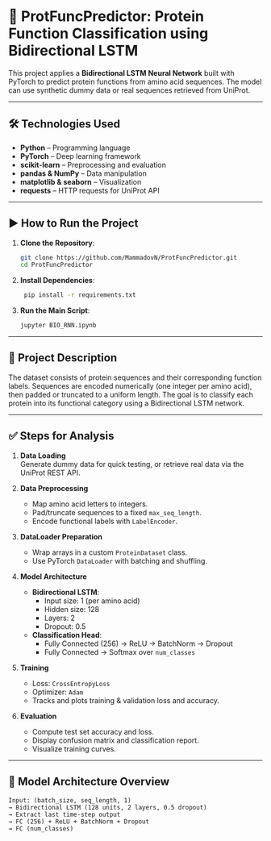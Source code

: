 # 🔬 ProtFuncPredictor: Protein Function Classification using Bidirectional LSTM

This project applies a **Bidirectional LSTM Neural Network** built with PyTorch to predict protein functions from amino acid sequences. The model can use synthetic dummy data or real sequences retrieved from UniProt.

---

## 🛠 Technologies Used

- **Python** – Programming language  
- **PyTorch** – Deep learning framework  
- **scikit-learn** – Preprocessing and evaluation  
- **pandas & NumPy** – Data manipulation  
- **matplotlib & seaborn** – Visualization  
- **requests** – HTTP requests for UniProt API  

---

## ▶️ How to Run the Project

1. **Clone the Repository**:  
   ```bash
   git clone https://github.com/MammadovN/ProtFuncPredictor.git
   cd ProtFuncPredictor
2. **Install Dependencies**:
   ```bash
    pip install -r requirements.txt
3. **Run the Main Script**:
   ```bash
   jupyter BIO_RNN.ipynb

---

## 📂 Project Description

The dataset consists of protein sequences and their corresponding function labels. Sequences are encoded numerically (one integer per amino acid), then padded or truncated to a uniform length. The goal is to classify each protein into its functional category using a Bidirectional LSTM network.

---

## ✅ Steps for Analysis

1. **Data Loading**  
   Generate dummy data for quick testing, or retrieve real data via the UniProt REST API.

2. **Data Preprocessing**  
   - Map amino acid letters to integers.  
   - Pad/truncate sequences to a fixed `max_seq_length`.  
   - Encode functional labels with `LabelEncoder`.  

3. **DataLoader Preparation**  
   - Wrap arrays in a custom `ProteinDataset` class.  
   - Use PyTorch `DataLoader` with batching and shuffling.  

4. **Model Architecture**  
   - **Bidirectional LSTM**:  
     - Input size: 1 (per amino acid)  
     - Hidden size: 128  
     - Layers: 2  
     - Dropout: 0.5  
   - **Classification Head**:  
     - Fully Connected (256) → ReLU → BatchNorm → Dropout  
     - Fully Connected → Softmax over `num_classes`  

5. **Training**  
   - Loss: `CrossEntropyLoss`  
   - Optimizer: `Adam`  
   - Tracks and plots training & validation loss and accuracy.  

6. **Evaluation**  
   - Compute test set accuracy and loss.  
   - Display confusion matrix and classification report.  
   - Visualize training curves.  

---

## 🧠 Model Architecture Overview

```text
Input: (batch_size, seq_length, 1)
→ Bidirectional LSTM (128 units, 2 layers, 0.5 dropout)
→ Extract last time-step output
→ FC (256) + ReLU + BatchNorm + Dropout
→ FC (num_classes)

